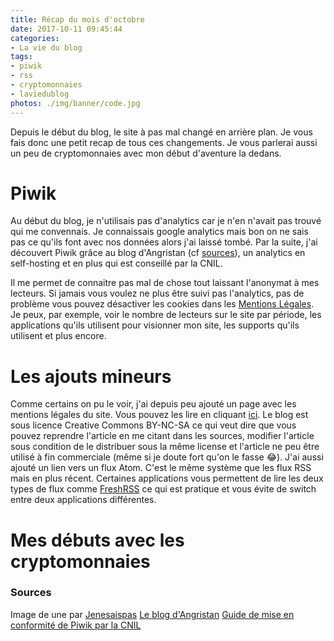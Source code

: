 ```yaml
---
title: Récap du mois d'octobre
date: 2017-10-11 09:45:44
categories:
- La vie du blog
tags:
- piwik
- rss
- cryptomonnaies
- laviedublog
photos: ./img/banner/code.jpg
---
```


Depuis le début du blog, le site à pas mal changé en arrière plan. Je vous fais donc une petit recap de tous ces changements. Je vous parlerai aussi un peu de cryptomonnaies avec mon début d'aventure la dedans.

# Piwik

Au début du blog, je n'utilisais pas d'analytics car je n'en n'avait pas trouvé qui me convennais. Je connaissais google analytics mais bon on ne sais pas ce qu'ils font avec nos données alors j'ai laissé tombé. Par la suite, j'ai découvert Piwik grâce au blog d'Angristan (cf [sources](#sources)), un analytics en self-hosting et en plus qui est conseillé par la CNIL.

Il me permet de connaitre pas mal de chose tout laissant l'anonymat à mes lecteurs. Si jamais vous voulez ne plus être suivi pas l'analytics, pas de problème vous pouvez désactiver les cookies dans les [Mentions Légales](https://blog.lucasalt.fr/mention-legales).
Je peux, par exemple, voir le nombre de lecteurs sur le site par période, les applications qu'ils utilisent pour visionner mon site, les supports qu'ils utilisent et plus encore.

# Les ajouts mineurs

Comme certains on pu le voir, j'ai depuis peu ajouté un page avec les mentions légales du site. Vous pouvez les lire en cliquant [ici](https://blog.lucasalt.fr/mention-legales).
Le blog est sous licence Creative Commons BY-NC-SA ce qui veut dire que vous pouvez reprendre l'article en me citant dans les sources, modifier l'article sous condition de le distribuer sous la même license et l'article ne peu être utilisé à fin commerciale (même si je doute fort qu'on le fasse :joy:).
J'ai aussi ajouté un lien vers un flux Atom. C'est le même système que les flux RSS mais en plus récent. Certaines applications vous permettent de lire les deux types de flux comme [FreshRSS](https://freshrss.org) ce qui est pratique et vous évite de switch entre deux applications différentes.

# Mes débuts avec les cryptomonnaies

### Sources<span id="sources"><span>

Image de une par [Jenesaispas](jenesaispas)
[Le blog d'Angristan](https://angristan.fr)
[Guide de mise en conformité de Piwik par la CNIL](https://www.cnil.fr/sites/default/files/typo/document/Configuration_piwik.pdf)